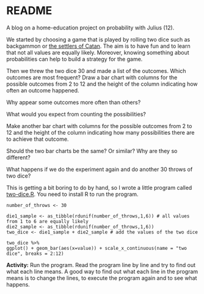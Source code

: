 # README

A blog on a home-education project on probability with Julius (12).

We started by choosing a game that is played by rolling two dice such as backgammon or [the settlers of Catan](https://en.wikipedia.org/wiki/Catan). The aim is to have fun and to learn that not all values are equally likely. Moreover, knowing something about probabilities can help to build a strategy for the game.

Then we threw the two dice 30 and made a list of the outcomes. Which outcomes are most frequent? Draw a bar chart with columns for the possible outcomes from 2 to 12 and the height of the column indicating how often an outcome happened.

Why appear some outcomes more often than others?

What would you expect from counting the possibilities?

Make another bar chart with columns for the possible outcomes from 2 to 12 and the height of the column indicating how many possibilities there are to achieve that outcome.

Should the two bar charts be the same? Or similar? Why are they so different?

What happens if we do the experiment again and do another 30 throws of two dice?

This is getting a bit boring to do by hand, so I wrote a little program called [two-dice.R](). You need to install R to run the program.

    number_of_throws <- 30 

    die1_sample <- as_tibble(rdunif(number_of_throws,1,6)) # all values from 1 to 6 are equally likely
    die2_sample <- as_tibble(rdunif(number_of_throws,1,6))
    two_dice <- die1_sample + die2_sample # add the values of the two dice

    two_dice %>%  
    ggplot() + geom_bar(aes(x=value)) + scale_x_continuous(name = "two dice", breaks = 2:12)

**Activity:** Run the program. Read the program line by line and try to find out what each line means. A good way to find out what each line in the program means is to change the lines, to execute the program again and to see what happens.



